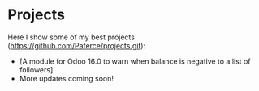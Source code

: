 # Projects

Here I show some of my best projects (https://github.com/Paferce/projects.git):

- [A module for Odoo 16.0 to warn when balance is negative to a list of followers]
- More updates coming soon!